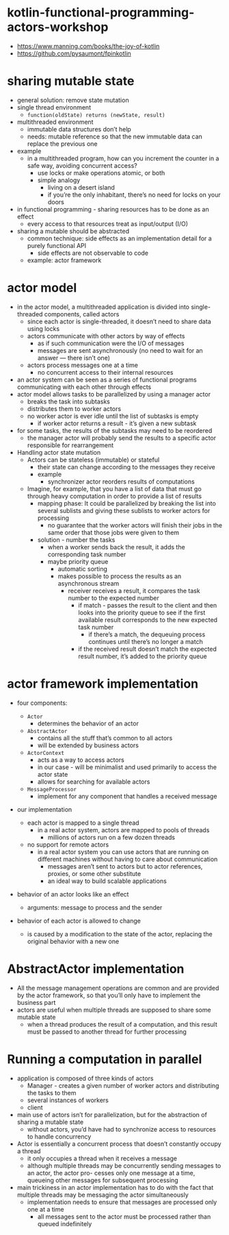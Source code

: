 # kotlin-functional-programming-actors-workshop
* https://www.manning.com/books/the-joy-of-kotlin
* https://github.com/pysaumont/fpinkotlin

# sharing mutable state
* general solution: remove state mutation
* single thread environment
    * `function(oldState) returns (newState, result)`
* multithreaded environment
    * immutable data structures don’t help
    * needs: mutable reference so that the new immutable data can replace the previous one
* example
    * in a multithreaded program, how can you increment the counter in a safe way, avoiding 
    concurrent access?
        * use locks or make operations atomic, or both
        * simple analogy
            * living on a desert island
            * if you’re the only inhabitant, there’s no need for locks on your doors
* in functional programming - sharing resources has to be done as an effect
    * every access to that resources treat as input/output (I/O)
* sharing a mutable should be abstracted
    * common technique: side effects as an implementation detail for a purely functional API
        * side effects are not observable to code
    * example: actor framework
    
# actor model
* in the actor model, a multithreaded application is divided into single-threaded components, called actors 
    * since each actor is single-threaded, it doesn’t need to share data using locks
    * actors communicate with other actors by way of effects
        * as if such communication were the I/O of messages
        * messages are sent asynchronously (no need to wait for an answer — there isn’t one)
    * actors process messages one at a time 
        * no concurrent access to their internal resources
* an actor system can be seen as a series of functional programs communicating with each other 
through effects
* actor model allows tasks to be parallelized by using a manager actor
    * breaks the task into subtasks
    * distributes them to worker actors
    * no worker actor is ever idle until the list of subtasks is empty
        * if worker actor returns a result - it’s given a new subtask
* for some tasks, the results of the subtasks may need to be reordered
    * the manager actor will probably send the results to a specific actor responsible for rearrangement
* Handling actor state mutation
    * Actors can be stateless (immutable) or stateful
        * their state can change according to the messages they receive
        * example
            * synchronizer actor reorders results of computations
    * Imagine, for example, that you have a list of data that must go through heavy computation in order 
    to provide a list of results
        * mapping phase: It could be parallelized by breaking the list into several sublists and giving these 
        sublists to worker actors for processing
            * no guarantee that the worker actors will finish their jobs in the same order that those 
            jobs were given to them
        * solution - number the tasks 
            * when a worker sends back the result, it adds the corresponding task number
            * maybe priority queue
                * automatic sorting
                * makes possible to process the results as an asynchronous stream
                    * receiver receives a result, it compares the task number to the expected number
                        * if match - passes the result to the client and then looks into the priority queue to
                        see if the first available result corresponds to the new expected task number
                            * if there’s a match, the dequeuing process continues until there’s no longer 
                            a match
                        * if the received result doesn’t match the expected result number, it’s added to 
                        the priority queue

# actor framework implementation
* four components:
    * `Actor`
        * determines the behavior of an actor
    * `AbstractActor`
         * contains all the stuff that’s common to all actors 
        * will be extended by business actors
    * `ActorContext`
        * acts as a way to access actors
        * in our case - will be minimalist and used primarily to access the actor state
        * allows for searching for available actors
    * `MessageProcessor`
        * implement for any component that handles a received message
* our implementation
    * each actor is mapped to a single thread 
        * in a real actor system, actors are mapped to pools of threads
            * millions of actors run on a few dozen threads
    * no support for remote actors 
        * in a real actor system you can use actors that are running on different machines without 
        having to care about communication
            * messages aren’t sent to actors but to actor references, proxies, or some other substitute
            * an ideal way to build scalable applications
            
* behavior of an actor looks like an effect
    * arguments: message to process and the sender
* behavior of each actor is allowed to change
    * is caused by a modification to the state of the actor, replacing the original behavior with a new one
    
# AbstractActor implementation
* All the message management operations are common and
  are provided by the actor framework, so that you’ll only have to implement the business part
* actors are useful when multiple threads are supposed to share some mutable state
    * when a thread produces the result of a computation, and this result must be passed to 
    another thread for further processing
    
# Running a computation in parallel
* application is composed of three kinds of actors
    * Manager - creates a given number of worker actors and distributing the tasks to them
    * several instances of workers
    * client
* main use of actors isn’t for parallelization, but for the abstraction of sharing a mutable state 
    * without actors, you’d have had to synchronize access to resources to handle concurrency
* Actor is essentially a concurrent process that doesn’t constantly occupy a thread
    * it only occupies a thread when it receives a message
    * although multiple threads may be concurrently sending messages to an actor, the actor pro-
    cesses only one message at a time, queueing other messages for subsequent processing
* main trickiness in an actor implementation has to do with the fact that multiple threads may be 
messaging the actor simultaneously
    * implementation needs to ensure that messages are processed only one at a time
        * all messages sent to the actor must be processed rather than queued indefinitely
    